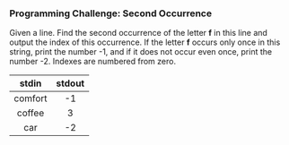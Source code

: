 ### Programming Challenge: Second Occurrence

Given a line. Find the second occurrence of the letter **f** in this line and output the index of this occurrence. If the letter **f** occurs only once in this string, print the number -1, and if it does not occur even once, print the number -2. Indexes are numbered from zero.


|             stdin              |             stdout             |
|:------------------------------:|:------------------------------:|
| comfort                        | -1                             |
| coffee                         | 3                              |
| car                            | -2                             |